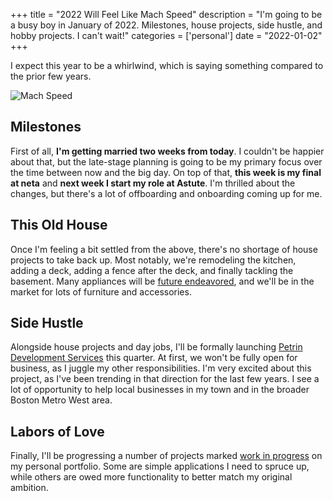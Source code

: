 +++
title = "2022 Will Feel Like Mach Speed"
description = "I'm going to be a busy boy in January of 2022. Milestones, house projects, side hustle, and hobby projects. I can't wait!"
categories = ['personal']
date = "2022-01-02"
+++

I expect this year to be a whirlwind, which is saying something compared to the prior few years.

<!--more-->

![Mach Speed](https://images.unsplash.com/photo-1506818144585-74b29c980d4b?ixlib=rb-1.2.1&ixid=MnwxMjA3fDB8MHxwaG90by1wYWdlfHx8fGVufDB8fHx8&auto=format&fit=crop&w=1200&q=630 'Mach Speed')

## Milestones

First of all, **I'm getting married two weeks from today**. I couldn't be happier about that, but the late-stage planning is going to be my primary focus over the time between now and the big day. On top of that, **this week is my final at neta** and **next week I start my role at Astute**. I'm thrilled about the changes, but there's a lot of offboarding and onboarding coming up for me.

## This Old House

Once I'm feeling a bit settled from the above, there's no shortage of house projects to take back up. Most notably, we're remodeling the kitchen, adding a deck, adding a fence after the deck, and finally tackling the basement. Many appliances will be [future endeavored](https://www.urbandictionary.com/define.php?term=Future%20Endeavored 'definition for future endeavored'), and we'll be in the market for lots of furniture and accessories.

## Side Hustle

Alongside house projects and day jobs, I'll be formally launching [Petrin Development Services](https://petrin.dev 'Petrin Developmnet Services website') this quarter. At first, we won't be fully open for business, as I juggle my other responsibilities. I'm very excited about this project, as I've been trending in that direction for the last few years. I see a lot of opportunity to help local businesses in my town and in the broader Boston Metro West area.

## Labors of Love

Finally, I'll be progressing a number of projects marked [work in progress](/categories/work-in-progress 'Rob projects marked "work in progress"') on my personal portfolio. Some are simple applications I need to spruce up, while others are owed more functionality to better match my original ambition.